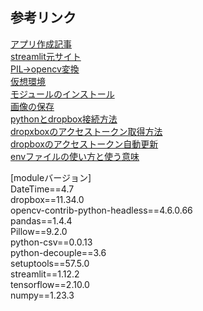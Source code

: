 ## 参考リンク   
[アプリ作成記事](https://qiita.com/okateru/items/6f9daf1094ef8c2d6d68)  
[streamlit元サイト](https://streamlit.io/)  
[PIL→opencv変換](https://qiita.com/derodero24/items/f22c22b22451609908ee)  
[仮想環境](https://qiita.com/fiftystorm36/items/b2fd47cf32c7694adc2e)  
[モジュールのインストール](https://note.nkmk.me/python-pip-install-requirements/)  
[画像の保存](https://zenn.dev/ohtaman/articles/streamlit_tips)  
[pythonとdropbox接続方法](https://zerofromlight.com/blogs/detail/122/)  
[dropxboxのアクセストークン取得方法](https://zerofromlight.com/blogs/detail/121/)  
[dropboxのアクセストークン自動更新](https://zerofromlight.com/blogs/detail/124/)  
[envファイルの使い方と使う意味](https://qiita.com/KueharX/items/52a7a4ed2daf88f20cc3)  

[moduleバージョン]  
DateTime==4.7  
dropbox==11.34.0  
opencv-contrib-python-headless==4.6.0.66  
pandas==1.4.4  
Pillow==9.2.0  
python-csv==0.0.13  
python-decouple==3.6  
setuptools==57.5.0  
streamlit==1.12.2  
tensorflow==2.10.0  
numpy==1.23.3
